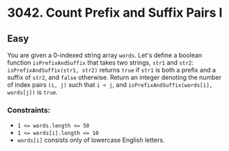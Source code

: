 # 3042. Count Prefix and Suffix Pairs I

## Easy

You are given a 0-indexed string array `words`. Let's define a boolean function `isPrefixAndSuffix` that takes two
strings, `str1` and `str2`: `isPrefixAndSuffix(str1, str2)` returns `true` if `str1` is both a prefix and a suffix of
`str2`, and `false` otherwise. Return an integer denoting the number of index pairs `(i, j)` such that `i < j`, and
`isPrefixAndSuffix(words[i], words[j])` is `true`.

### Constraints:

- `1 <= words.length <= 50`
- `1 <= words[i].length <= 10`
- `words[i]` consists only of lowercase English letters.
